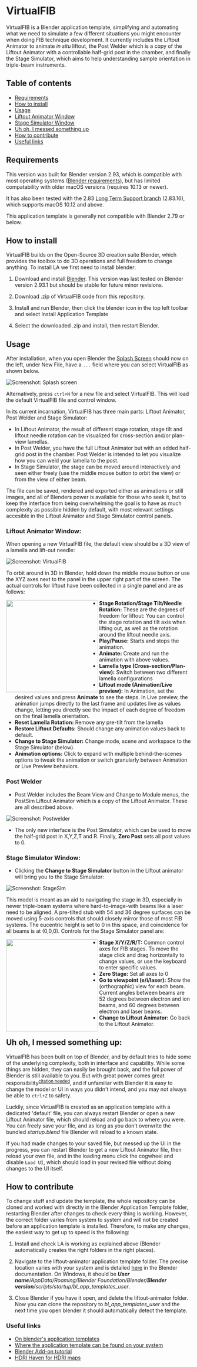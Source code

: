 # VirtualFIB
VirtualFIB is a Blender application template, simplifying and automating what we need to simulate a few different situations you might encounter when doing FIB technique development. It currently includes the Liftout Animator to animate *in situ* liftout, the Post Welder which is a copy of the Liftout Animator with a controllable half-grid post in the chamber, and finally the Stage Simulator, which aims to help understanding sample orientation in triple-beam instruments.

## Table of contents
* [Requirements](#requirements)
* [How to install](#how-to-install)
* [Usage](#usage)
* [Liftout Animator Window](#liftout-animator-window)
* [Stage Simulator Window](#stage-simulator-window)
* [Uh oh, I messed something up](#uh-oh-i-messed-something-up)
* [How to contribute](#how-to-contribute)
* [Useful links](#useful-links)

## Requirements

This version was built for Blender version 2.93, which is compatible with most operating systems ([Blender requirements](https://www.blender.org/download/requirements/)), but has limited compatability with older macOS versions (requires 10.13 or newer). 

It has also been tested with the 2.83 [Long Term Support branch](https://www.blender.org/download/lts/) (2.83.16), which supports macOS 10.12 and above.

This application template is generally not compatible with Blender 2.79 or below.

## How to install

VirtualFIB builds on the Open-Source 3D creation suite Blender, which provides the toolbox to do 3D operations and full freedom to change anything. To install LA we first need to install blender:

1. Download and install [Blender](https://www.blender.org/download/). This version was last tested on Blender version 2.93.1 but should be stable for future minor revisions.

2. Download .zip of VirtualFIB code from this repository.

3. Install and run Blender, then click the blender icon in the top left toolbar and select Install Application Template

4. Select the downloaded .zip and install, then restart Blender.

## Usage

After installation, when you open Blender the [Splash Screen](https://docs.blender.org/manual/en/dev/interface/window_system/splash.html) should now on the left, under New File, have a `...` field where you can select VirtualFIB as shown below.

![Screenshot: Splash screen](/doc_screenshots/doc_splash_1.jpg?raw=true "Splash screen")

Alternatively, press `ctrl+N` for a new file and select VirtualFIB. This will load the default VirtualFIB file and control window.

In its current incarnation, VirtualFIB has three main parts: Liftout Animator, Post Welder and Stage Simulator:
 - In Liftout Animator, the result of different stage rotation, stage tilt and liftout needle rotation can be visualized for cross-section and/or plan-view lamellas.
 - In Post Welder, you have the full Liftout Animator but with an added half-grid post in the chamber. Post Welder is intended to let you visualize how you can weld your lamella to the post.
 - In Stage Simulator, the stage can be moved around interactively and seen either freely (use the middle mouse button to orbit the view) or from the view of either beam.

The file can be saved, rendered and exported either as animations or still images, and all of Blenders power is available for those who seek it, but to keep the interface from being overwhelming the goal is to have as much complexity as possible hidden by default, with most relevant settings accesible in the Liftout Animator and Stage Simulator control panels.

### Liftout Animator Window:

When opening a new VirtualFIB file, the default view should be a 3D view of a lamella and lift-out needle:

![Screenshot: VirtualFIB](/doc_screenshots/doc_loa_1.jpg?raw=true "LOA 1")

To orbit around in 3D in Blender, hold down the middle mouse button or use the XYZ axes next to the panel in the upper right part of the screen. The actual controls for liftout have been collected in a single panel and are as follows:

<img align="left" width="250" src="/doc_screenshots/doc_loa_2.jpg">

 - __Stage Rotation/Stage Tilt/Needle Rotation:__ These are the degrees of freedom for liftout: You can control the stage rotation and tilt axis when lifting out, as well as the rotation around the liftout needle axis.
 - __Play/Pause:__ Starts and stops the animation.
 - __Animate:__ Create and run the animation with above values.
 - __Lamella type (Cross-section/Plan-view):__ Switch between two different lamella configurations
 - __Liftout mode (Animation/Live preview):__ In Animation, set the desired values and press __Animate__ to see the steps. In Live preview, the animation jumps directly to the last frame and updates live as values change, letting you directly see the impact of each degree of freedom on the final lamella orientation.
 - __Reset Lamella Rotation:__ Remove any pre-tilt from the lamella
 - __Restore Liftout Defaults:__ Should change any animation values back to default.
 - __Change to Stage Simulator:__ Change mode, scene and workspace to the Stage Simulator (below).
 - __Animation options:__ Click to expand with multiple behind-the-scenes options to tweak the animation or switch granularly between Animation or Live Preview behaviors.

### Post Welder

- Post Welder includes the Beam View and Change to Module menus, the PostSim Liftout Animator which is a copy of the Liftout Animator. These are all described above.

![Screenshot: Postwelder](/doc_screenshots/doc_postwelder_1.jpg?raw=true "Postwelder 1")

- The only new interface is the Post Simulator, which can be used to move the half-grid post in X,Y,Z,T and R. Finally, __Zero Post__ sets all post values to 0.

### Stage Simulator Window:

- Clicking the __Change to Stage Simulator__ button in the Liftout animator
  will bring you to the Stage Simulator:

![Screenshot: StageSim](/doc_screenshots/doc_stagesim_1.jpg?raw=true "StageSim 1")

This model is meant as an aid to navigating the stage in 3D, especially in newer triple-beam systems where hard-to-image-with beams like a laser need to be aligned. A pre-tilted stub with 54 and 36 degree surfaces can be moved using 5-axis controls that should closely mirror those of most FIB systems. The eucentric height is set to 0 in this space, and coincidence for all beams is at (0,0,0). Controls for the Stage Simulator panel are:

<img align="left" width="250" src="/doc_screenshots/doc_stagesim_2.jpg">

- __Stage X/Y/Z/R/T:__ Common control axes for FIB stages. To move the stage click and drag horizontally to change values, or use the keyboard to enter specific values.
- __Zero Stage:__ Set all axes to 0
- __Go to viewpoint (e/i/laser):__ Show the (orthographic) view for each beam. Current angles between beams are 52 degrees between electron and ion beams, and 60 degrees between electron and laser beams.
- __Change to Liftout Animator:__ Go back to the Liftout Animator.

## Uh oh, I messed something up:

VirtualFIB has been built on top of Blender, and by default tries to hide some of the underlying complexity, both in interface and capability. While some things are hidden, they can easily be brought back, and the full power of Blender is still available to you. But with great power comes great responsibility<sup>[citation needed](https://www.explainxkcd.com/wiki/index.php/285:_Wikipedian_Protester)</sup>, and if unfamiliar with Blender it is easy to change the model or UI in ways you didn't intend, and you may not always be able to `ctrl+Z` to safety.

Luckily, since VirtualFIB is created as an application template with a dedicated 'default' file, you can always restart Blender or open a new Liftout Animator file, which should reload and go back to where you were. You can freely save your file, and as long as you don't overwrite the bundled *startup.blend* file Blender will reload to a known state.

If you had made changes to your saved file, but messed up the UI in the progress, you can restart Blender to get a new Liftout Animator file, then reload your own file, and in the loading menu click the cogwheel and disable `Load UI`, which should load in your revised file without doing changes to the UI itself.

## How to contribute

To change stuff and update the template, the whole repository can be cloned and worked with directly in the Blender Application Template folder, restarting Blender after changes to check every thing is working. However, the correct folder varies from system to system and will not be created before an application template is installed. Therefore, to make any changes, the easiest way to get up to speed is the following:

1. Install and check LA is working as explained above (Blender automatically creates the right folders in the right places).

2. Navigate to the liftout-animator application template folder. The precise location varies with your system and is detailed [here](https://docs.blender.org/manual/en/latest/advanced/app_templates.html) in the Blender documentation. On Windows, it should be *__User name__/AppData/Roaming/Blender Foundation/Blender/__Blender version__/scripts/startup/bl_app_templates_user*.

3. Close Blender if you have it open, and delete the liftout-animator folder. Now you can clone the repository to *bl_app_templates_user* and the next time you open blender it should automatically detect the template.

### Useful links

 - [On blender's application templates](https://docs.blender.org/manual/en/latest/advanced/app_templates.html)
 - [Where the application template can be found on your system](https://docs.blender.org/manual/en/latest/advanced/blender_directory_layout.html#blender-directory-layout)
 - [Blender Add-on tutorial](https://docs.blender.org/manual/en/latest/advanced/app_templates.html)
 - [HDRI Haven for HDRI maps](https://hdrihaven.com/)


